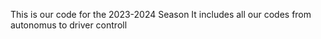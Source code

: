 This is our code for the 2023-2024 Season
It includes all our codes from autonomus to driver controll
